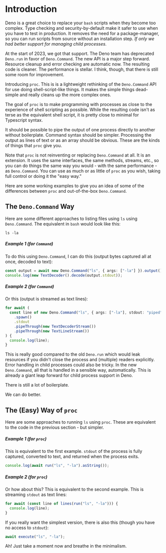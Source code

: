 # Introduction

Deno is a great choice to replace your `bash` scripts when they become too
complex. Type checking and security-by-default make it safer to use when you
have to test in production. It removes the need for a package-manager, so you
can run scripts from source without an installation step. _If only we had better
support for managing child processes._

At the start of 2023, we got that support. The Deno team has deprecated
`Deno.run` in favor of `Deno.Command`. The new API is a major step forward.
Resource cleanup and error checking are automatic now. The resulting code is
cleaner. The performance is stellar. I think, though, that there is still some
room for improvement.

Introducing `proc`. This is is a lightweight rethinking of the `Deno.Command`
API for use doing shell-script-like things. It makes the simple things
dead-simple and really cleans up the more complex ones.

The goal of `proc` is to make programming with processes as close to the
experience of shell scripting as possible. While the resulting code isn't as
terse as the equivalent shell script, it is pretty close to minimal for
Typescript syntax.

It should be possible to pipe the output of one process directly to another
without boilerplate. Command syntax should be simpler. Processing the output as
lines of text or as an array should be obvious. These are the kinds of things
that `proc` give you.

Note that `proc` is not reinventing or replacing `Deno.Command` at all. It is an
extension. It uses the same interfaces, the same methods, streams, etc., so you
can do things the same way you would - with the same performance - as
`Deno.Command`. You can use as much or as little of `proc` as you wish, taking
full control or doing it the "easy way."

Here are some working examples to give you an idea of some of the differences
between `proc` and out-of-the-box `Deno.Command`.

## The `Deno.Command` Way

Here are some different approaches to listing files using `ls` using
`Deno.Command`. The equivalent in `bash` would look like this:

```shell
ls -la
```

##### Example 1 (for `Command`)

To do this using `Deno.Command`, I can do this (output bytes captured all at
once, decoded to text):

```typescript
const output = await new Deno.Command("ls", { args: ["-la"] }).output();
console.log(new TextDecoder().decode(output.stdout));
```

##### Example 2 (for `Command`)

Or this (output is streamed as text lines):

```typescript
for await (
  const line of new Deno.Command("ls", { args: ["-la"], stdout: "piped" })
    .spawn()
    .stdout
    .pipeThrough(new TextDecoderStream())
    .pipeThrough(new TextLineStream())
) {
  console.log(line);
}
```

This is really good compared to the old `Deno.run` which would leak resources if
you didn't close the process and (multiple) readers explicitly. Error handling
in child processes could also be tricky. In the new `Deno.Command`, all that is
handled in a sensible way, automatically. This is already a giant leap forward
for child process support in Deno.

There is still a lot of boilerplate.

We can do better.

## The (Easy) Way of `proc`

Here are some approaches to running `ls` using `proc`. These are equivalent to
the code in the previous section - but simpler.

##### Example 1 (for `proc`)

This is equivalent to the first example. `stdout` of the process is fully
captured, converted to text, and returned when the process exits.

```typescript
console.log(await run("ls", "-la").asString());
```

##### Example 2 (for `proc`)

Or how about this? This is equivalent to the second example. This is streaming
`stdout` as text lines:

```typescript
for await (const line of lines(run("ls", "-la"))) {
  console.log(line);
}
```

If you really want the simplest version, there is also this (though you have no
access to `stdout`):

```typescript
await execute("ls", "-la");
```

Ah! Just take a moment now and breathe in the minimalism.
